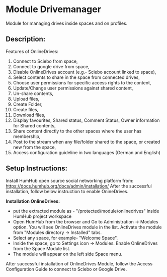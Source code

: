 Module Drivemanager
=================
Module for managing drives inside spaces and on profiles.

## Description:
Features of OnlineDrives:
1.	Connect to Sciebo from space,
2.	Connect to google drive from space,
3.	Disable OnlineDrives account (e.g.- Sciebo account linked to space),
4.	Select contents to share in the space from connected drives,
5.	Choose user permissions for specific access rights to the content,
6.	Update/Change user permissions against shared content,
7.	Un-share contents,
8.	Upload files,
9.	Create Folder,
10.	Create files,
11.	Download files,
12.	Display favourites, Shared status, Comment Status, Owner information for Shared contents,
13.	Share content directly to the other spaces where the user has membership,
14. Post to the stream when any file/folder shared to the space, or created new from the space,
15.	Access configuration guideline in two languages (German and English)


## Setup Instructions:
Install HumHub open source social networking platform from: https://docs.humhub.org/docs/admin/installation/
After the successful installation, follow below instruction to enable OnineDrives.

__Installation OnlineDrives:__
- put the extracted module as - "/protected/module/onlinedrives" inside HumHub project workspace
- Open HumHub from the browser and Go to Administration -> Modules option. You will see OnlineDrives module in the list. Activate the module from "Modules directory -> Installed" tabs.
- Select any space, for example- "Welcome Space".
- Inside the space, go to Settings icon -> Modules. Enable OnlineDrives from the Space Module list.
- The module will appear on the left side Space menu.

After successful installation of OnlineDrives Module, follow the Access Configuration Guide to connect to Sciebo or Google Drive.
   